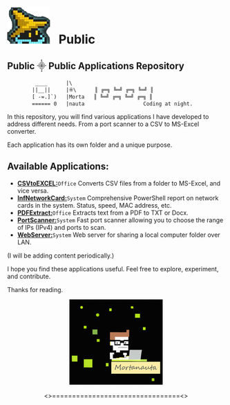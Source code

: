 # ![](./WebServer/Images/GitHub.png) &nbsp;&nbsp;Public

## Public ⸎ Public Applications Repository
	         ____      |\           
            ||__||     |⁜\   	║ ╔═╗ ╚═╝ ╔═╗ ╚═╝ ║           
            [ -=.]`)   |Morta  	║ ╚═╝ ╔═╗ ╚═╝ ╔═╗ ║           
            ====== 0   |nauta               	Coding at night.


In this repository, you will find various applications I have developed to address different needs. From a port scanner to a CSV to MS-Excel converter.

Each application has its own folder and a unique purpose.



## Available Applications:

 - [**CSVtoEXCEL:**](https://github.com/Mortanauta/Public/tree/main/CsvToExcel)`Office` Converts CSV files from a folder to MS-Excel, and vice versa.
 - [**InfNetworkCard:**](https://github.com/Mortanauta/Public/tree/main/InfNetwordCard)`System` Comprehensive PowerShell report on network cards in the system. Status, speed, MAC address, etc.
 - [**PDFExtract:**](https://github.com/Mortanauta/Public/tree/main/PDFExtract)`Office` Extracts text from a PDF to TXT or Docx.
 - [**PortScanner:**](https://github.com/Mortanauta/Public/tree/main/PortScanner)`System` Fast port scanner allowing you to choose the range of IPs (IPv4) and ports to scan.
- [**WebServer:**](https://github.com/Mortanauta/Public/tree/main/WebServer)`System` Web server for sharing a local computer folder over LAN.

(I will be adding content periodically.)


I hope you find these applications useful. Feel free to explore, experiment, and contribute.

Thanks for reading.

<p align="center"><img src="WebServer/Images/Avatar.png" 
        alt="Avatar2" </p>

<p align="center"><>================================<></p>
